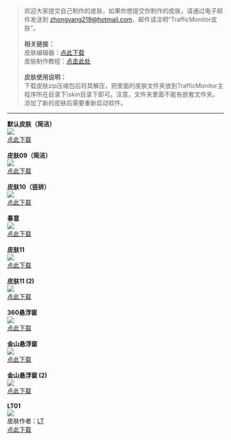 > 欢迎大家提交自己制作的皮肤，如果你想提交你制作的皮肤，请通过电子邮件发送到 zhongyang219@hotmail.com，邮件请注明“TrafficMonitor皮肤”。<br><br>
**相关链接：**<br>
皮肤编辑器：[点此下载](https://github.com/zhongyang219/TrafficMonitorSkinEditor/releases)<br>
皮肤制作教程：[点击此处](https://github.com/zhongyang219/TrafficMonitor/blob/master/皮肤制作教程.md)<br><br>
**皮肤使用说明：**<br>
下载皮肤zip压缩包后将其解压，把里面的皮肤文件夹放到TrafficMonitor主程序所在目录下\skin目录下即可。注意，文件夹里面不能有嵌套文件夹。添加了新的皮肤后需要重新启动软件。

----------

**默认皮肤（简洁）**<br>
![](https://github.com/zhongyang219/TrafficMonitorSkin/blob/master/skins/默认皮肤%EF%BC%88简洁%EF%BC%89.png)<br>
[点此下载](https://github.com/zhongyang219/TrafficMonitorSkin/blob/master/skins/%E9%BB%98%E8%AE%A4%E7%9A%AE%E8%82%A4%EF%BC%88%E7%AE%80%E6%B4%81%EF%BC%89.zip?raw=true)<br>
<br>
**皮肤09（简洁）**<br>
![](https://github.com/zhongyang219/TrafficMonitorSkin/blob/master/skins/皮肤09%EF%BC%88简洁%EF%BC%89.png)<br>
[点此下载](https://github.com/zhongyang219/TrafficMonitorSkin/blob/master/skins/%E7%9A%AE%E8%82%A409%EF%BC%88%E7%AE%80%E6%B4%81%EF%BC%89.zip?raw=true)<br>
<br>
**皮肤10（竖排）**<br>
![](https://github.com/zhongyang219/TrafficMonitorSkin/blob/master/skins/皮肤10%EF%BC%88竖排%EF%BC%89.png)<br>
[点此下载](https://github.com/zhongyang219/TrafficMonitorSkin/blob/master/skins/%E7%9A%AE%E8%82%A410%EF%BC%88%E7%AB%96%E6%8E%92%EF%BC%89.zip?raw=true)<br>
<br>
**春意**<br>
![](https://github.com/zhongyang219/TrafficMonitorSkin/blob/master/skins/春意.png)<br>
[点此下载](https://github.com/zhongyang219/TrafficMonitorSkin/blob/master/skins/%E6%98%A5%E6%84%8F.zip?raw=true)<br>
<br>
**皮肤11**<br>
![](https://github.com/zhongyang219/TrafficMonitorSkin/blob/master/skins/皮肤11.png)<br>
[点此下载](https://github.com/zhongyang219/TrafficMonitorSkin/blob/master/skins/%E7%9A%AE%E8%82%A411.zip?raw=true)<br>
<br>
**皮肤11 (2)**<br>
![](https://github.com/zhongyang219/TrafficMonitorSkin/blob/master/skins/皮肤11%20(2).png)<br>
[点此下载](https://github.com/zhongyang219/TrafficMonitorSkin/blob/master/skins/%E7%9A%AE%E8%82%A411%20(2).zip?raw=true)<br>
<br>
**360悬浮窗**<br>
![](https://github.com/zhongyang219/TrafficMonitorSkin/blob/master/skins/360悬浮窗.png)<br>
[点此下载](https://github.com/zhongyang219/TrafficMonitorSkin/blob/master/skins/360%E6%82%AC%E6%B5%AE%E7%AA%97.zip?raw=true)<br>
<br>
**金山悬浮窗**<br>
![](https://github.com/zhongyang219/TrafficMonitorSkin/blob/master/skins/金山悬浮窗.png)<br>
[点此下载](https://github.com/zhongyang219/TrafficMonitorSkin/blob/master/skins/%E9%87%91%E5%B1%B1%E6%82%AC%E6%B5%AE%E7%AA%97.zip?raw=true)<br>
<br>
**金山悬浮窗 (2)**<br>
![](https://github.com/zhongyang219/TrafficMonitorSkin/blob/master/skins/金山悬浮窗%20(2).png)<br>
[点此下载](https://github.com/zhongyang219/TrafficMonitorSkin/blob/master/skins/%E9%87%91%E5%B1%B1%E6%82%AC%E6%B5%AE%E7%AA%97%20(2).zip?raw=true)<br>
<br>
**LT01**<br>
![](https://github.com/zhongyang219/TrafficMonitorSkin/blob/master/skins/LT01.PNG)<br>
皮肤作者：[LT](https://github.com/zuilintan)<br>
[点此下载](https://github.com/zhongyang219/TrafficMonitorSkin/blob/master/skins/LT01.zip?raw=true)<br>
